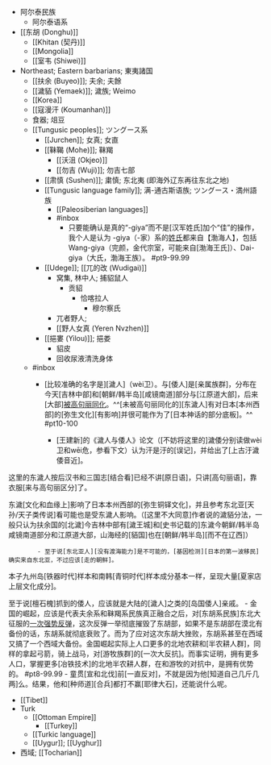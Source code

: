 - 阿尔泰民族
    - 阿尔泰语系
- [[东胡 (Donghu)]]
    - [[Khitan (契丹)]]
    - [[Mongolia]]
    - [[室韦 (Shiwei)]]
- Northeast; Eastern barbarians; 東夷諸国
    - [[扶余 (Buyeo)]]; 夫余; 夫餘
    - [[濊貊 (Yemaek)]]; 濊族; Weimo
    - [[Korea]]
    - [[寇漫汗 (Koumanhan)]]
    - 食器; 俎豆
    - [[Tungusic peoples]]; ツングース系
        - [[Jurchen]]; 女真; 女直
        - [[靺鞨 (Mohe)]]; 靺羯
            - [[沃沮 (Okjeo)]]
            - [[勿吉 (Wuji)]]; 勿吉七部
        - [[肃慎 (Sushen)]]; 粛慎; 东北夷 (即海外辽东再往东北之地)
        - [[Tungusic language family]]; 满-通古斯语族; ツングース・満州語族
            - [[Paleosiberian languages]]
            - #inbox
                - 只要能确认是真的“-giya”而不是[汉军姓氏]加个“佳”的操作，我个人是认为 -giya（-家）系的[姓氏](https://www.zhihu.com/question/292508205/answer/2228899244)都来自【渤海人】，包括 Wang-giya（完颜，金代宗室，可能来自[渤海王氏]）、Dai-giya（大氏，渤海王族）。 #pt9-99.99
        - [[Udege]]; [[兀的改 (Wudigai)]]
            - 窝集, 林中人; 捕貂鼠人
                - 贡貂
                    - 恰喀拉人
                        - 穆尔察氏
            - 兀者野人;
            - [[野人女真 (Yeren Nvzhen)]]
        - [[挹婁 (Yilou)]]; 挹娄
            - 貂皮
            - 回收尿液清洗身体
    - #inbox
        - [比较准确的名字是][濊人]（wèi卫）。与[倭人]是[亲属族群]，分布在今天[吉林中部]和[朝鲜/韩半岛][咸镜南道]部分与[江原道大部]，后来[大部][被高句丽同化](https://www.zhihu.com/question/435064426/answer/2200081817)。^^[未被高句丽同化的][东濊人]有对日本[本州西部]的[弥生文化][有影响]并很可能作为了[日本神话的部分底板]。^^ #pt10-100


            - [王建新]的《濊人与倭人》论文（[不妨将这里的]濊倭分别读做wèi卫和wēi危，参看下文）认为汗是汙的[误记]，并给出了[上古汙濊倭音近]。

这里的东濊人按后汉书和三国志[结合看]已经不讲[原日语]，只讲[高句丽语]，靠衣服[来与高句丽区分]了。

东濊[文化和血缘上]影响了日本本州西部的[弥生铜铎文化]，并且参考东北亚[天孙/天子类传说]看可能也是受东濊人影响。（[这里不大同意]作者说的濊貊分法，一般只认为扶余国的[北濊]今吉林中部有[濊王城]和[史书记载的]东濊今朝鲜/韩半岛咸镜南道部分和江原道大部，山海经的[貊国]也在[朝鲜/韩半岛][而不在辽西]）

            - 至于说[东北亚人][没有渡海能力]是不可能的，[基因检测][日本的第一波移民]确实来自东北亚，不过应该[走的朝鲜]。

本子九州岛[铁器时代]样本和南韩[青铜时代]样本成分基本一样，呈现大量[夏家店上层文化成分]。

至于说[檀石槐]抓到的倭人，应该就是大陆的[濊人]之类的[岛国倭人]亲戚。
        - 金国的崛起，应该是代表夫余系和靺羯系民族真正融合之后，对[东胡系民族]东北大征服的[一次强势反弹](https://bbs.northdy.com/thread-929522-1-1.html)，这次反弹一举彻底摧毁了东胡部，如果不是东胡部在漠北有备份的话，东胡系就彻底衰败了。而为了应对这次东胡大挫败，东胡系甚至在西域又搞了一个西域大备份。金国崛起实际上人口更多的北地农耕和[半农耕人群]，同样的拿起弓箭，骑上战马，对[游牧族群]的[一次大反抗]。而事实证明，拥有更多人口，掌握更多[冶铁技术]的北地半农耕人群，在和游牧的对抗中，是拥有优势的。 #pt8-99.99
            - 童贯[宣和北伐]前[一直反对]，不就是因为他[知道自己几斤几两]么。结果，他和[种师道][合兵]都打不赢[耶律大石]，还能说什么呢。
- [[Tibet]]
- Turk
    - [[Ottoman Empire]]
        - [[Turkey]]
    - [[Turkic language]]
    - [[Uygur]]; [[Uyghur]]
- 西域; [[Tocharian]]
